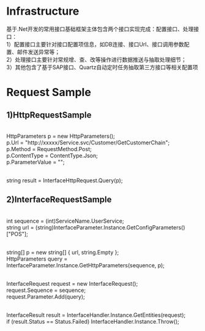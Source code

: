 # Infrastructure
基于.Net开发的常用接口基础框架主体包含两个接口实现完成：配置接口、处理接口：<br> 
1）配置接口主要针对接口配置项信息，如DB连接、接口Url、接口调用参数配置、邮件发送异常等；<br>
2）处理接口主要针对常规增、查、改等操作进行数据推送与抽取处理细节；<br>
3）其他包含了基于SAP接口、Quartz自动定时任务抽取第三方接口等相关配置项<br>

# Request Sample
## 1)HttpRequestSample
<br> HttpParameters p = new HttpParameters();
<br>p.Url = "http://xxxxx/Service.svc/Customer/GetCustomerChain";
<br>p.Method = RequestMethod.Post;
<br>p.ContentType = ContentType.Json;
<br>p.ParameterValue = "";

<br>string result = InterfaceHttpRequest.Query(p);
## 2)InterfaceRequestSample
<br>int sequence = (int)ServiceName.UserService;
<br>string url = (string)InterfaceParameter.Instance.GetConfigParameters()["POS"];

<br>string[] p = new string[] { url, string.Empty };
<br>HttpParameters query = InterfaceParameter.Instance.GetHttpParameters(sequence, p);

<br>InterfaceRequest request = new InterfaceRequest();
<br>request.Sequence = sequence;
<br>request.Parameter.Add(query);

<br>InterfaceResult<UserEntity> result = InterfaceHandler.Instance.GetEntities<UserEntity>(request);
<br>if (result.Status == Status.Failed) InterfaceHandler.Instance.Throw();
